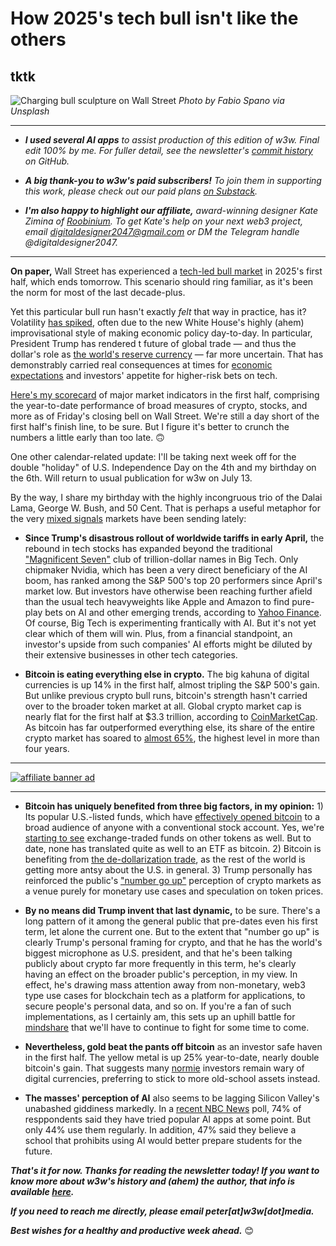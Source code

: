 # How 2025's tech bull isn't like the others
## tktk

![Charging bull sculpture on Wall Street](https://blog.pmckay.com/img/bull-2500.jpg)
*Photo by Fabio Spano via Unsplash*

<hr>

- _**I used several AI apps** to assist production of this edition of w3w. Final edit 100% by me. For fuller detail, see the newsletter's [commit history](https://github.com/peteramckay/w3wnewsletter/commits) on GitHub._

- _**A big thank-you to w3w's paid subscribers!** To join them in supporting this work, please check out our paid plans [on Substack](https://w3wnews.substack.com/subscribe)._

- _**I'm also happy to highlight our affiliate,** award-winning designer Kate Zimina of [Roobinium](https://dribbble.com/roobinium). To get Kate's help on your next web3 project, email digitaldesigner2047@gmail.com or DM the Telegram handle @digitaldesigner2047._

<hr>

**On paper,** Wall Street has experienced a [tech-led bull market](https://www.axios.com/2025/06/25/stock-market-records-technology) in 2025's first half, which  ends tomorrow. This scenario should ring familiar, as it's been the norm for most of the last decade-plus.

Yet this particular bull run hasn't exactly *felt* that way in practice, has it? Volatility [has spiked](https://money.usnews.com/investing/articles/tips-to-handle-stock-market-volatility), often due to the new White House's highly (ahem) improvisational style of making economic policy day-to-day. In particular, President Trump has rendered t future of global trade — and thus the dollar's role as [the world's reserve currency](https://www.youtube.com/watch?v=pT2cohNt6a4&pp=ygURcm9nb2ZmIGV6cmEga2xlaW4%3D) — far more uncertain. That has demonstrably carried real consequences at times for [economic expectations](https://news.google.com/read/CBMiqAFBVV95cUxQOUVTZjg0VjY0M2IwSzZuTllpamFJUHpnVElDN0JiWDRYU1A4Vy1OM0hRQjJ1ZXlrNzdCaWNrWFpZeGllaDVKLWZGMlRfNU1FUi1oa0JpQThUT0U1bFlIUDJrRlZkRWo3dEUzSklhaHJfd1lSVjRrOVBIam03Mk9IZmhnclF3Z1BnN2k4Q3lfYU1SdW52VzhKUGE5ejFPNmxWZTJrUFdEMWE?hl=en-US&gl=US&ceid=US%3Aen) and investors' appetite for higher-risk bets on tech.

[Here's my scorecard](https://docs.google.com/spreadsheets/d/11XuSerOv1DG7vFWAkwoXehOe4G4xDMm6LSNL7SAL4vA/edit?usp=sharing) of major market indicators in the first half, comprising the year-to-date performance of broad measures of crypto, stocks, and more as of Friday's closing bell on Wall Street. We're still a day short of the first half's finish line, to be sure. But I figure it's better to crunch the numbers a little early than too late. 🙃

One other calendar-related update: I'll be taking next week off for the double "holiday" of U.S. Independence Day on the 4th and my birthday on the 6th. Will return to usual publication for w3w on July 13.

By the way, I share my birthday with the highly incongruous trio of the Dalai Lama, George W. Bush, and 50 Cent. That is perhaps a useful metaphor for the very [mixed signals](https://www.morningstar.com/news/marketwatch/20250628160/tech-stocks-are-powering-this-record-setting-rally-on-wall-street-but-how-long-can-it-last) markets have been sending lately:

- **Since Trump's disastrous rollout of worldwide tariffs in early April,** the rebound in tech stocks has expanded beyond the traditional ["Magnificent Seven"](https://www.investopedia.com/magnificent-seven-stocks-8402262) club of trillion-dollar names in Big Tech. Only chipmaker Nvidia, which has been a very direct beneficiary of the AI boom, has ranked among the S&P 500's top 20 performers since April's market low. But investors have otherwise been reaching further afield than the usual tech heavyweights like Apple and Amazon to find pure-play bets on AI and other emerging trends, according to [Yahoo Finance](https://finance.yahoo.com/news/nvidias-stark-turnaround-is-being-powered-by-robots-hyperscalers-and-sovereign-ai-200015463.html). Of course, Big Tech is experimenting frantically with AI. But it's not yet clear which of them will win. Plus, from a financial standpoint, an investor's upside from such companies' AI efforts might be diluted by their extensive businesses in other tech categories.

- **Bitcoin is eating everything else in crypto.** The big kahuna of digital currencies is up 14% in the first half, almost tripling the S&P 500's gain. But unlike previous crypto bull runs, bitcoin's strength hasn't carried over to the broader token market at all. Global crypto market cap is nearly flat for the first half at $3.3 trillion, according to [CoinMarketCap](https://coinmarketcap.com/charts/). As bitcoin has far outperformed everything else, its share of the entire crypto market has soared to [almost 65%](https://coinmarketcap.com/charts/bitcoin-dominance/), the highest level in more than four years.

<hr>

[![affiliate banner ad](https://w3w.news/img/affiliate-kz-letter.png)](
https://dribbble.com/roobinium)

<hr>

- **Bitcoin has uniquely benefited from three big factors, in my opinion:** 1) Its popular U.S.-listed funds, which have [effectively opened bitcoin](https://decrypt.co/327337/bitcoin-etfs-13-consecutive-inflow-days) to a broad audience of anyone with a conventional stock account. Yes, we're [starting to see](https://dailycoin.com/xrp-sol-and-ada-etfs-on-the-horizon-ripples-ceo-thinks-so/) exchange-traded funds on other tokens as well. But to date, none has translated quite as well to an ETF as bitcoin. 2) Bitcoin is benefiting from [the de-dollarization trade](https://www.forbes.com/sites/digital-assets/2025/06/26/serious-dollar-collapse-fear-drives-huge-5-trillion-2030-bitcoin-price-prediction-to-rival-nvidia-and-microsoft/), as the rest of the world is getting more antsy about the U.S. in general. 3) Trump personally has reinforced the public's ["number go up"](https://www.coindesk.com/opinion/2025/06/10/dont-let-the-cult-of-price-hold-crypto-back) perception of crypto markets as a venue purely for monetary use cases and speculation on token prices.

- **By no means did Trump invent that last dynamic,** to be sure. There's a long pattern of it among the general public that pre-dates even his first term, let alone the current one. But to the extent that "number go up" is clearly Trump's personal framing for crypto, and that he has the world's biggest microphone as U.S. president, and that he's been talking publicly about crypto far more frequently in this term, he's clearly having an effect on the broader public's perception, in my view. In effect, he's drawing mass attention away from non-monetary, web3 type use cases for blockchain tech as a platform for applications, to secure people's personal data, and so on. If you're a fan of such implementations, as I certainly am, this sets up an uphill battle for [mindshare](https://www.investopedia.com/terms/m/mindshare.asp) that we'll have to continue to fight for some time to come.  

- **Nevertheless, gold beat the pants off bitcoin** as an investor safe haven in the first half. The yellow metal is up 25% year-to-date, nearly double bitcoin's gain. That suggests many [normie](https://www.urbandictionary.com/define.php?term=Normie) investors remain wary of digital currencies, preferring to stick to more old-school assets instead.

- **The masses' perception of AI** also seems to be lagging Silicon Valley's unabashed giddiness markedly. In a [recent NBC News](https://www.nbcnews.com/tech/internet/american-attitudes-ai-today-mirror-poll-answers-rise-internet-90s-rcna213586) poll, 74% of resppondents said they have tried popular AI apps at some point. But only 44% use them regularly. In addition, 47% said they believe a school that prohibits using AI would better prepare students for the future.

_**That's it for now. Thanks for reading the newsletter today! If you want to know more about w3w's history and (ahem) the author, that info is available [here](https://w3wnews.substack.com/about).**_

_**If you need to reach me directly, please email peter[at]w3w[dot]media.**_

_**Best wishes for a healthy and productive week ahead.**_ 😊

